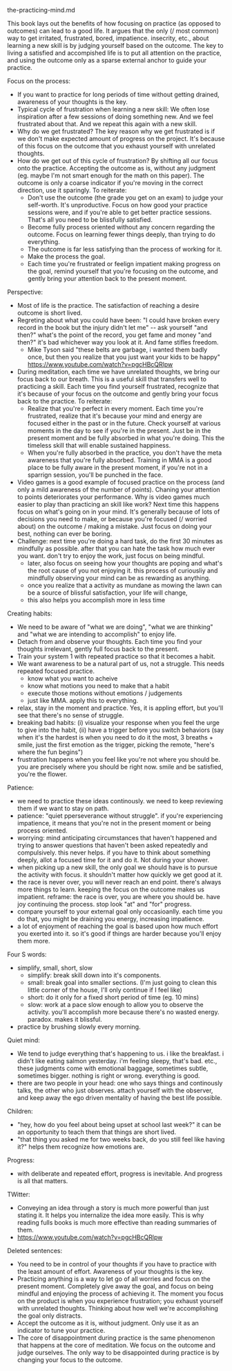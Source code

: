 the-practicing-mind.md

This book lays out the benefits of how focusing on practice (as opposed to outcomes) can lead to a good life. It argues that the only (/ most common) way to get irritated, frustrated, bored, impatience. insecrity, etc., about learning a new skill is by judging yourself based on the outcome. The key to living a satisfied and accompished life is to put all attention on the practice, and using the outcome only as a sparse external anchor to guide your practice. 

Focus on the process:
- If you want to practice for long periods of time without getting drained, awareness of your thoughts is the key. 
- Typical cycle of frustration when learning a new skill: We often lose inspiration after a few sessions of doing something new. And we feel frustrated about that. And we repeat this again with a new skill.
- Why do we get frustrated? The key reason why we get frustrated is if we don't make expected amount of progress on the project. It's because of this focus on the outcome that you exhaust yourself with unrelated thoughts. 
- How do we get out of this cycle of frustration? By shifting all our focus onto the practice. Accepting the outcome as is, without any judgment (eg. maybe I'm not smart enough for the math on this paper). The outcome is only a coarse indicator if you're moving in the correct direction, use it sparingly. To reiterate:
	- Don't use the outcome (the grade you get on an exam) to judge your self-worth. It's unproductive. Focus on how good your practice sessions were, and if you're able to get better practice sessions. That's all you need to be blissfully satisfied. 
	- Become fully process oriented without any concern regarding the outcome. Focus on learning fewer things deeply, than trying to do everything. 
	- The outcome is far less satisfying than the process of working for it.  
	- Make the process the goal.
	- Each time you're frustrated or feelign impatient making progress on the goal, remind yourself that you're focusing on the outcome, and gently bring your attention back to the present moment. 

Perspective:
- Most of life is the practice. The satisfaction of reaching a desire outcome is short lived. 
- Regreting about what you could have been: "I could have broken every record in the book but the injury didn't let me" -- ask yourself "and then?" what's the point of the record, you get fame and money "and then?" it's bad whichever way you look at it. And fame stifles freedom. 
	- Mike Tyson said "these belts are garbage, i wanted them badly once, but then you realize that you just want your kids to be happy"  https://www.youtube.com/watch?v=pgcHBcQRlpw
- During meditation, each time we have unrelated thoughts, we bring our focus back to our breath. This is a useful skill that transfers well to practicing a skill. Each time you find yourself frustrated, recognize that it's because of your focus on the outcome and gently bring your focus back to the practice. To reiterate:
	- Realize that you're perfect in every moment. Each time you're frustrated, realize that it's because your mind and energy are focused either in the past or in the future. Check yourself at various moments in the day to see if you're in the present. Just be in the present moment and be fully absorbed in what you're doing. This the timeless skill that will enable sustained happiness. 
	- When you're fully absorbed in the practice, you don't have the meta awareness that you're fully absorbed. Training in MMA is a good place to be fully aware in the present moment, if you're not in a sparrign session, you'll be punched in the face.
- Video games is a good example of focused practice on the process (and only a mild awareness of the number of points). Chaning your attention to points deteriorates your performance. Why is video games much easier to play than practicing an skill like work? Next time this happens focus on what's going on in your mind. It's generally because of lots of decisions you need to make, or because you're focused (/ worried about) on the outcome / making a mistake. Just focus on doing your best, nothing can ever be boring. 
- Challenge: next time you're doing a hard task, do the first 30 minutes as mindfully as possible. after that you can hate the task how much ever you want. don't try to enjoy the work, just focus on being mindful.
	- later, also focus on seeing how your thoughts are poping and what's the root cause of you not enjoying it. this process of curiousliy and mindfully observing your mind can be as rewarding as anything. 
	- once you realize that a activity as mundane as mowing the lawn can be a source of blissful satisfaction, your life will change, 
	- this also helps you accomplish more in less time

Creating habits:
- We need to be aware of "what we are doing", "what we are thinking" and "what we are intending to accomplish" to enjoy life. 
- Detach from and observe your thoughts. Each time you find your thoughts irrelevant, gently full focus back to the present. 
- Train your system 1 with repeated practice so that it becomes a habit. 
- We want awareness to be a natural part of us, not a struggle. This needs repeated focused practice.
	- know what you want to acheive
	- know what motions you need to make that a habit
	- execute those motions without emotions / judgements
	- just like MMA. apply this to everything.
- relax, stay in the moment and practice. Yes, it is appling effort, but you'll see that there's no sense of struggle. 
- breaking bad habits: (i) visualize your response when you feel the urge to give into the habit, (ii) have a trigger before you switch behaviors (say when it's the hardest is when you need to do it the most, 3 breaths + smile, just the first emotion as the trigger, picking the remote, "here's where the fun begins")
- frustration happens when you feel like you're not where you should be. you are precisely where you should be right now. smile and be satisfied, you're the flower. 

Patience:
- we need to practice these ideas continously. we need to keep reviewing them if we want to stay on path. 
- patience: "quiet pperseverance without struggle". if you're experiencing impatience, it means that you're not in the present moment or being process oriented. 
- worrying: mind anticipating circumstances that haven't happened and trying to answer questions that haven't been asked repeatedly and compulsively. this never helps. if you have to think about something deeply, allot a focused time for it and do it. Not during your shower. 
- when picking up a new skill, the only goal we should have is to pursue the activity with focus. it shouldn't matter how quickly we get good at it. 
- the race is never over, you will never reach an end point. there's always more things to learn. keeping the focus on the outcome makes us impatient. reframe: the race is over, you are where you should be. have joy continuing the process. stop look "at" and "for" progress. 
- compare yourself to your external goal only occasioanlly. each time you do that, you might be draining you energy, increasing impatience. 
- a lot of enjoyment of reaching the goal is based upon how much effort you exerted into it. so it's good if things are harder because you'll enjoy them more. 

Four S words:
- simplify, small, short, slow
	- simplify: break skill down into it's components.
	- small: break goal into smaller sections. (I'm just going to clean this little corner of the house, I'll only continue if I feel like)
	- short: do it only for a fixed short period of time (eg. 10 mins)
	- slow: work at a pace slow enough to allow you to observe the activity. you'll accomplish more because there's no wasted energy. paradox. makes it blissful. 
- practice by brushing slowly every morning. 

Quiet mind:
- We tend to judge everything that's happening to us. i like the breakfast. i didn't like eating salmon yesterday. i'm feeling sleepy, that's bad. etc., these judgments come with emotional baggage, sometimes subtle, sometimes bigger. nothing is right or wrong. everything is good. 
- there are two people in your head: one who says things and continously talks, the other who just observes. attach yourself with the observer, and keep away the ego driven mentality of having the best life possible.

Children:
- "hey, how do you feel about being upset at school last week?" it can be an opportunity to teach them that things are short lived. 
- "that thing you asked me for two weeks back, do you still feel like having it?" helps them recognize how emotions are. 

Progress:
- with deliberate and repeated effort, progress is inevitable. And progress is all that matters.
























TWitter:
- Conveying an idea through a story is much more powerful than just stating it. It helps you internalize the idea more easily. This is why reading fulls books is much more effective than reading summaries of them. 
- https://www.youtube.com/watch?v=pgcHBcQRlpw





Deleted sentences:
- You need to be in control of your thoughts if you have to practice with the least amount of effort. Awareness of your thoughts is the key. 
- Practicing anything is a way to let go of all worries and focus on the present moment. Completely give away the goal, and focus on being mindful and enjoying the process of achieving it. The moment you focus on the product is when you experience frustration; you exhaust yourself with unrelated thoughts. Thinking about how well we're accomplishing the goal only distracts. 
- Accept the outcome as it is, without judgment. Only use it as an indicator to tune your practice. 
- The core of disappointment during practice is the same phenomenon that happens at the core of meditation. We focus on the outcome and judge ourselves. The only way to be disappointed during practice is by changing your focus to the outcome. 




